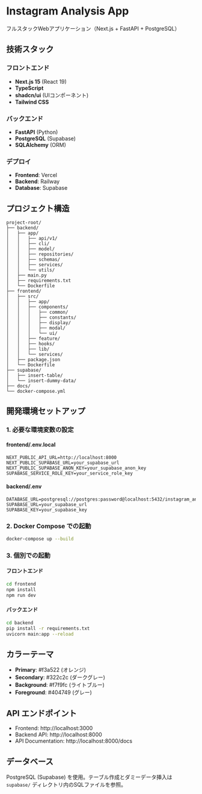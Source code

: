 # Instagram Analysis App

フルスタックWebアプリケーション（Next.js + FastAPI + PostgreSQL）

## 技術スタック

### フロントエンド
- **Next.js 15** (React 19)
- **TypeScript**
- **shadcn/ui** (UIコンポーネント)
- **Tailwind CSS**

### バックエンド
- **FastAPI** (Python)
- **PostgreSQL** (Supabase)
- **SQLAlchemy** (ORM)

### デプロイ
- **Frontend**: Vercel
- **Backend**: Railway
- **Database**: Supabase

## プロジェクト構造

```
project-root/
├── backend/
│   ├── app/
│   │   ├── api/v1/
│   │   ├── cli/
│   │   ├── model/
│   │   ├── repositories/
│   │   ├── schemas/
│   │   ├── services/
│   │   └── utils/
│   ├── main.py
│   ├── requirements.txt
│   └── Dockerfile
├── frontend/
│   ├── src/
│   │   ├── app/
│   │   ├── components/
│   │   │   ├── common/
│   │   │   ├── constants/
│   │   │   ├── display/
│   │   │   ├── modal/
│   │   │   └── ui/
│   │   ├── feature/
│   │   ├── hooks/
│   │   ├── lib/
│   │   └── services/
│   ├── package.json
│   └── Dockerfile
├── supabase/
│   ├── insert-table/
│   └── insert-dummy-data/
├── docs/
└── docker-compose.yml
```

## 開発環境セットアップ

### 1. 必要な環境変数の設定

#### frontend/.env.local
```env
NEXT_PUBLIC_API_URL=http://localhost:8000
NEXT_PUBLIC_SUPABASE_URL=your_supabase_url
NEXT_PUBLIC_SUPABASE_ANON_KEY=your_supabase_anon_key
SUPABASE_SERVICE_ROLE_KEY=your_service_role_key
```

#### backend/.env
```env
DATABASE_URL=postgresql://postgres:password@localhost:5432/instagram_analysis
SUPABASE_URL=your_supabase_url
SUPABASE_KEY=your_supabase_key
```

### 2. Docker Compose での起動
```bash
docker-compose up --build
```

### 3. 個別での起動

#### フロントエンド
```bash
cd frontend
npm install
npm run dev
```

#### バックエンド
```bash
cd backend
pip install -r requirements.txt
uvicorn main:app --reload
```

## カラーテーマ

- **Primary**: #f3a522 (オレンジ)
- **Secondary**: #322c2c (ダークグレー)
- **Background**: #f7f9fc (ライトブルー)
- **Foreground**: #404749 (グレー)

## API エンドポイント

- Frontend: http://localhost:3000
- Backend API: http://localhost:8000
- API Documentation: http://localhost:8000/docs

## データベース

PostgreSQL (Supabase) を使用。テーブル作成とダミーデータ挿入は `supabase/` ディレクトリ内のSQLファイルを参照。
